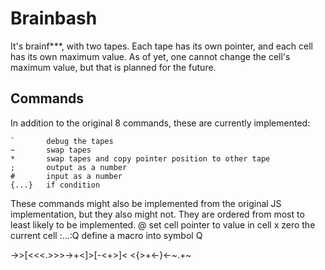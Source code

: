 # Brainbash
It's brainf***, with two tapes. Each tape has its own pointer, and each cell has its own maximum value. As of yet, one cannot change the cell's maximum value, but that is planned for the future.

## Commands

In addition to the original 8 commands, these are currently implemented:

    `       debug the tapes
    ~       swap tapes
    *       swap tapes and copy pointer position to other tape
    ;       output as a number
    #       input as a number
    {...}   if condition

These commands might also be implemented from the original JS implementation, but they also might not. They are ordered from most to least likely to be implemented.
    @       set cell pointer to value in cell
    x       zero the current cell
    :...:Q  define a macro into symbol Q

->>[<<<.>>>->+<]>[-<+>]<
<{>+<-}<-~.+~